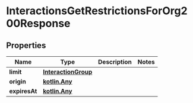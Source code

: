 
# InteractionsGetRestrictionsForOrg200Response

## Properties
Name | Type | Description | Notes
------------ | ------------- | ------------- | -------------
**limit** | [**InteractionGroup**](InteractionGroup.md) |  | 
**origin** | [**kotlin.Any**](.md) |  | 
**expiresAt** | [**kotlin.Any**](.md) |  | 



